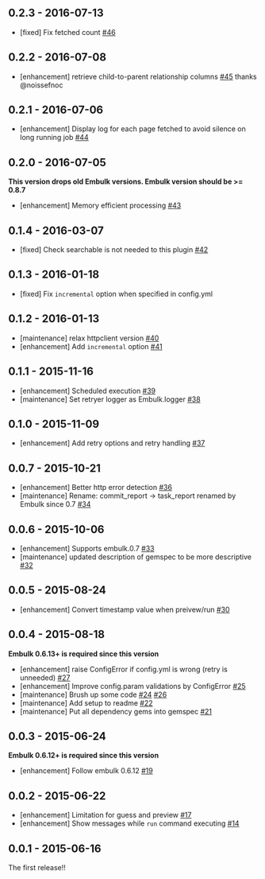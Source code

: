 ## 0.2.3 - 2016-07-13
* [fixed] Fix fetched count [#46](https://github.com/treasure-data/embulk-input-sfdc/pull/46)

## 0.2.2 - 2016-07-08
* [enhancement] retrieve child-to-parent relationship columns [#45](https://github.com/treasure-data/embulk-input-sfdc/pull/45) thanks @noissefnoc

## 0.2.1 - 2016-07-06
* [enhancement] Display log for each page fetched to avoid silence on long running job [#44](https://github.com/treasure-data/embulk-input-sfdc/pull/44)

## 0.2.0 - 2016-07-05
**This version drops old Embulk versions. Embulk version should be >= 0.8.7**

* [enhancement] Memory efficient processing [#43](https://github.com/treasure-data/embulk-input-sfdc/pull/43)

## 0.1.4 - 2016-03-07
* [fixed] Check searchable is not needed to this plugin [#42](https://github.com/treasure-data/embulk-input-sfdc/pull/42)

## 0.1.3 - 2016-01-18
* [fixed] Fix `incremental` option when specified in config.yml


## 0.1.2 - 2016-01-13
* [maintenance] relax httpclient version [#40](https://github.com/treasure-data/embulk-input-sfdc/pull/40)
* [enhancement] Add `incremental` option [#41](https://github.com/treasure-data/embulk-input-sfdc/pull/41)

## 0.1.1 - 2015-11-16

* [enhancement] Scheduled execution [#39](https://github.com/treasure-data/embulk-input-sfdc/pull/39)
* [maintenance] Set retryer logger as Embulk.logger [#38](https://github.com/treasure-data/embulk-input-sfdc/pull/38)

## 0.1.0 - 2015-11-09

* [enhancement] Add retry options and retry handling [#37](https://github.com/treasure-data/embulk-input-sfdc/pull/37)

## 0.0.7 - 2015-10-21

* [enhancement] Better http error detection [#36](https://github.com/treasure-data/embulk-input-sfdc/pull/36)
* [maintenance] Rename: commit_report -> task_report renamed by Embulk since 0.7 [#34](https://github.com/treasure-data/embulk-input-sfdc/pull/34)

## 0.0.6 - 2015-10-06

* [enhancement] Supports embulk.0.7 [#33](https://github.com/treasure-data/embulk-input-sfdc/pull/33)
* [maintenance] updated description of gemspec to be more descriptive [#32](https://github.com/treasure-data/embulk-input-sfdc/pull/32)

## 0.0.5 - 2015-08-24

* [enhancement] Convert timestamp value when preivew/run [#30](https://github.com/treasure-data/embulk-input-sfdc/pull/30)

## 0.0.4 - 2015-08-18

**Embulk 0.6.13+ is required since this version**

* [enhancement] raise ConfigError if config.yml is wrong (retry is unneeded) [#27](https://github.com/treasure-data/embulk-input-sfdc/pull/27)
* [enhancement] Improve config.param validations by ConfigError [#25](https://github.com/treasure-data/embulk-input-sfdc/pull/25)
* [maintenance] Brush up some code [#24](https://github.com/treasure-data/embulk-input-sfdc/pull/24) [#26](https://github.com/treasure-data/embulk-input-sfdc/pull/26)
* [maintenance] Add setup to readme [#22](https://github.com/treasure-data/embulk-input-sfdc/pull/22)
* [maintenance] Put all dependency gems into gemspec [#21](https://github.com/treasure-data/embulk-input-sfdc/pull/21)

## 0.0.3 - 2015-06-24

**Embulk 0.6.12+ is required since this version**

* [enhancement] Follow embulk 0.6.12 [#19](https://github.com/treasure-data/embulk-input-sfdc/pull/19)

## 0.0.2 - 2015-06-22
* [enhancement] Limitation for guess and preview [#17](https://github.com/treasure-data/embulk-input-sfdc/pull/17)
* [enhancement] Show messages while `run` command executing [#14](https://github.com/treasure-data/embulk-input-sfdc/pull/14)

## 0.0.1 - 2015-06-16

The first release!!
